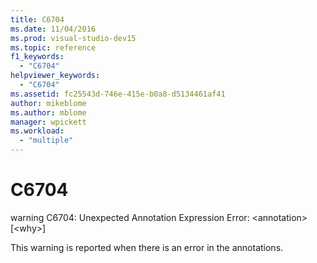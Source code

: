 ```yaml
---
title: C6704
ms.date: 11/04/2016
ms.prod: visual-studio-dev15
ms.topic: reference
f1_keywords:
  - "C6704"
helpviewer_keywords:
  - "C6704"
ms.assetid: fc25543d-746e-415e-b0a8-d5134461af41
author: mikeblome
ms.author: mblome
manager: wpickett
ms.workload:
  - "multiple"
---
```

# C6704
warning C6704: Unexpected Annotation Expression Error: \<annotation> [\<why>]

 This warning is reported when there is an error in the annotations.